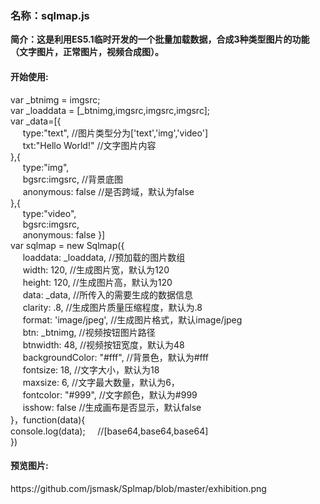 <h3>名称：sqlmap.js</h3>

<b>简介：这是利用ES5.1临时开发的一个批量加载数据，合成3种类型图片的功能（文字图片，正常图片，视频合成图）。</b>
</br>

<h4>开始使用:</h4>
var _btnimg = imgsrc;
</br>
var _loaddata = [_btnimg,imgsrc,imgsrc,imgsrc];
</br>
var _data=[{
</br>
&nbsp;&nbsp;&nbsp;&nbsp; 		type:"text",          //图片类型分为['text','img','video']
</br>
&nbsp;&nbsp;&nbsp;&nbsp; 		txt:"Hello World!"    //文字图片内容
</br>
},{
</br>
&nbsp;&nbsp;&nbsp;&nbsp; 		type:"img",
</br>
&nbsp;&nbsp;&nbsp;&nbsp; 		bgsrc:imgsrc,         //背景底图
</br>
&nbsp;&nbsp;&nbsp;&nbsp; 		anonymous: false      //是否跨域，默认为false
</br>
},{
</br>
&nbsp;&nbsp;&nbsp;&nbsp; 		type:"video",
</br>
&nbsp;&nbsp;&nbsp;&nbsp; 		bgsrc:imgsrc,
</br>
&nbsp;&nbsp;&nbsp;&nbsp; 		anonymous: false
}]
</br>
var sqlmap = new Sqlmap({
</br>	
    &nbsp;&nbsp;&nbsp;&nbsp; 		loaddata: _loaddata,   //预加载的图片数组
    </br>
		&nbsp;&nbsp;&nbsp;&nbsp; 		width: 120,    //生成图片宽，默认为120
		</br>
		&nbsp;&nbsp;&nbsp;&nbsp; 		height: 120,   //生成图片高，默认为120
		</br>
		&nbsp;&nbsp;&nbsp;&nbsp; 		data: _data,      //所传入的需要生成的数据信息
		</br>
		&nbsp;&nbsp;&nbsp;&nbsp; 		clarity: .8,      //生成图片质量压缩程度，默认为.8
		</br>
		&nbsp;&nbsp;&nbsp;&nbsp; 		format: 'image/jpeg',   //生成图片格式，默认image/jpeg
		</br>
		&nbsp;&nbsp;&nbsp;&nbsp; 		btn: _btnimg,           //视频按钮图片路径
		</br>
		&nbsp;&nbsp;&nbsp;&nbsp; 		btnwidth: 48,           //视频按钮宽度，默认为48
		</br>
		&nbsp;&nbsp;&nbsp;&nbsp; 		backgroundColor: "#fff",  //背景色，默认为#fff
		</br>
		&nbsp;&nbsp;&nbsp;&nbsp; 		fontsize: 18,           //文字大小，默认为18
		</br>
		&nbsp;&nbsp;&nbsp;&nbsp; 		maxsize: 6,             //文字最大数量，默认为6，
		</br>
		&nbsp;&nbsp;&nbsp;&nbsp; 		fontcolor: "#999",      //文字颜色，默认为#999
		</br>
		&nbsp;&nbsp;&nbsp;&nbsp; 		isshow: false          //生成画布是否显示，默认false
</br>     
}，function(data){
</br>
console.log(data); &nbsp;&nbsp;&nbsp;&nbsp;//[base64,base64,base64]
</br>
})
</br>
<h4>预览图片:</h4>
https://github.com/jsmask/Splmap/blob/master/exhibition.png
